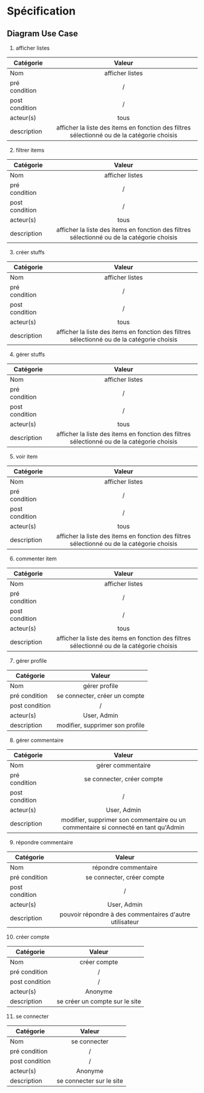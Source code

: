 # Spécification
## Diagram Use Case

1. afficher listes

| Catégorie      |                                           Valeur                                            |
|----------------|:-------------------------------------------------------------------------------------------:|
| Nom            |                                       afficher listes                                       |
| pré condition  |                                              /                                              |
| post condition |                                              /                                              |
| acteur(s)      |                                            tous                                             |
| description    | afficher la liste des items en fonction des filtres sélectionné ou de la catégorie choisis  |

2. filtrer items

| Catégorie      |                                           Valeur                                            |
|----------------|:-------------------------------------------------------------------------------------------:|
| Nom            |                                       afficher listes                                       |
| pré condition  |                                              /                                              |
| post condition |                                              /                                              |
| acteur(s)      |                                            tous                                             |
| description    | afficher la liste des items en fonction des filtres sélectionné ou de la catégorie choisis  |

3. créer stuffs

| Catégorie      |                                           Valeur                                            |
|----------------|:-------------------------------------------------------------------------------------------:|
| Nom            |                                       afficher listes                                       |
| pré condition  |                                              /                                              |
| post condition |                                              /                                              |
| acteur(s)      |                                            tous                                             |
| description    | afficher la liste des items en fonction des filtres sélectionné ou de la catégorie choisis  |

4. gérer stuffs

| Catégorie      |                                           Valeur                                            |
|----------------|:-------------------------------------------------------------------------------------------:|
| Nom            |                                       afficher listes                                       |
| pré condition  |                                              /                                              |
| post condition |                                              /                                              |
| acteur(s)      |                                            tous                                             |
| description    | afficher la liste des items en fonction des filtres sélectionné ou de la catégorie choisis  |

5. voir item

| Catégorie      |                                           Valeur                                            |
|----------------|:-------------------------------------------------------------------------------------------:|
| Nom            |                                       afficher listes                                       |
| pré condition  |                                              /                                              |
| post condition |                                              /                                              |
| acteur(s)      |                                            tous                                             |
| description    | afficher la liste des items en fonction des filtres sélectionné ou de la catégorie choisis  |

6. commenter item

| Catégorie      |                                           Valeur                                            |
|----------------|:-------------------------------------------------------------------------------------------:|
| Nom            |                                       afficher listes                                       |
| pré condition  |                                              /                                              |
| post condition |                                              /                                              |
| acteur(s)      |                                            tous                                             |
| description    | afficher la liste des items en fonction des filtres sélectionné ou de la catégorie choisis  |

7. gérer profile


| Catégorie      |             Valeur              |
|----------------|:-------------------------------:|
| Nom            |          gérer profile          |
| pré condition  |  se connecter, créer un compte  |
| post condition |                /                |
| acteur(s)      |           User, Admin           |
| description    | modifier, supprimer son profile |

8. gérer commentaire

| Catégorie      |                                       Valeur                                       |
|----------------|:----------------------------------------------------------------------------------:|
| Nom            |                                 gérer commentaire                                  |
| pré condition  |                             se connecter, créer compte                             |
| post condition |                                         /                                          |
| acteur(s)      |                                    User, Admin                                     |
| description    | modifier, supprimer son commentaire ou un commentaire si connecté en tant qu'Admin |

9. répondre commentaire

| Catégorie      |                         Valeur                          |
|----------------|:-------------------------------------------------------:|
| Nom            |                  répondre commentaire                   |
| pré condition  |               se connecter, créer compte                |
| post condition |                            /                            |
| acteur(s)      |                       User, Admin                       |
| description    | pouvoir répondre à des commentaires d'autre utilisateur |

10. créer compte

| Catégorie      |             Valeur             |
|----------------|:------------------------------:|
| Nom            |          créer compte          |
| pré condition  |               /                |
| post condition |               /                |
| acteur(s)      |            Anonyme             |
| description    | se créer un compte sur le site |

11. se connecter

| Catégorie      |          Valeur          |
|----------------|:------------------------:|
| Nom            |       se connecter       |
| pré condition  |            /             |
| post condition |            /             |
| acteur(s)      |         Anonyme          |
| description    | se connecter sur le site |